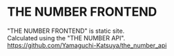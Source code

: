 # THE NUMBER FRONTEND

"THE NUMBER FRONTEND" is static site.  
Calculated using the "THE NUMBER API".  
https://github.com/Yamaguchi-Katsuya/the_number_api
